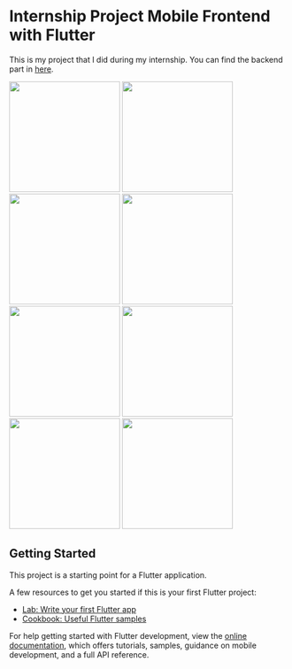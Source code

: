 # Internship Project Mobile Frontend with Flutter

This is my project that I did during my internship.
You can find the backend part in [here](https://github.com/SudenazYazici/CinemaApp).

<p float="left">
  <img src="https://github.com/user-attachments/assets/ffacb937-0be3-428f-9223-c9a0639cd569" width="200" />
  <img src="https://github.com/user-attachments/assets/b759e6db-0fd2-42f3-b31b-7a161d19aea7" width="200" />
  <img src="https://github.com/user-attachments/assets/97c2e843-2495-41e3-9594-cacc7038f9fe" width="200" />
  <img src="https://github.com/user-attachments/assets/d0426174-8756-4fc9-8b85-483317d68173" width="200" />
  <img src="https://github.com/user-attachments/assets/3fcfc644-8074-4e2a-b122-b8552be548ce" width="200" />
  <img src="https://github.com/user-attachments/assets/ae583c85-ddc1-4670-9ee1-0ba7b5f5e6d3" width="200" />
  <img src="https://github.com/user-attachments/assets/7159ed87-b203-43ef-be6d-aa88fba5c2e5" width="200" />
  <img src="https://github.com/user-attachments/assets/135e97a4-d7d7-4a88-8665-cbb75d59bba4" width="200" />
</p>

## Getting Started

This project is a starting point for a Flutter application.

A few resources to get you started if this is your first Flutter project:

- [Lab: Write your first Flutter app](https://docs.flutter.dev/get-started/codelab)
- [Cookbook: Useful Flutter samples](https://docs.flutter.dev/cookbook)

For help getting started with Flutter development, view the
[online documentation](https://docs.flutter.dev/), which offers tutorials,
samples, guidance on mobile development, and a full API reference.
